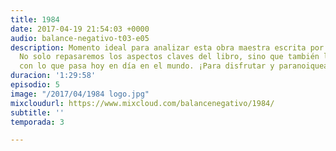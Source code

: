 ```yaml
---
title: 1984
date: 2017-04-19 21:54:03 +0000
audio: balance-negativo-t03-e05
description: Momento ideal para analizar esta obra maestra escrita por George Orwell.
  No solo repasaremos los aspectos claves del libro, sino que también los relacionaremos
  con lo que pasa hoy en día en el mundo. ¡Para disfrutar y paranoiquearse!
duracion: '1:29:58'
episodio: 5
image: "/2017/04/1984 logo.jpg"
mixcloudurl: https://www.mixcloud.com/balancenegativo/1984/
subtitle: ''
temporada: 3

---
```


